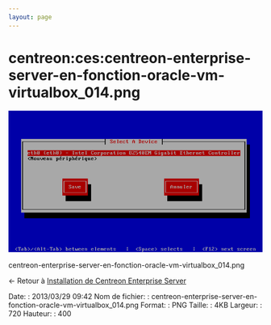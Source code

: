 ```yaml
---
layout: page
---
```


centreon:ces:centreon-enterprise-server-en-fonction-oracle-vm-virtualbox\_014.png
=================================================================================

[![centreon-enterprise-server-en-fonction-oracle-vm-virtualbox\_014.png](../../../assets/media/centreon/ces/centreon-enterprise-server-en-fonction-oracle-vm-virtualbox_014.png@cache=&w=720&h=400 "centreon-enterprise-server-en-fonction-oracle-vm-virtualbox_014.png")](../../../assets/media/centreon/ces/centreon-enterprise-server-en-fonction-oracle-vm-virtualbox_014.png@cache= "Afficher le fichier original")

centreon-enterprise-server-en-fonction-oracle-vm-virtualbox\_014.png

← Retour à [Installation de Centreon Enterprise
Server](../../../centreon/centreon-enterprise-server.html "centreon:centreon-enterprise-server")

Date:
:   2013/03/29 09:42
Nom de fichier:
:   centreon-enterprise-server-en-fonction-oracle-vm-virtualbox\_014.png
Format:
:   PNG
Taille:
:   4KB
Largeur:
:   720
Hauteur:
:   400

